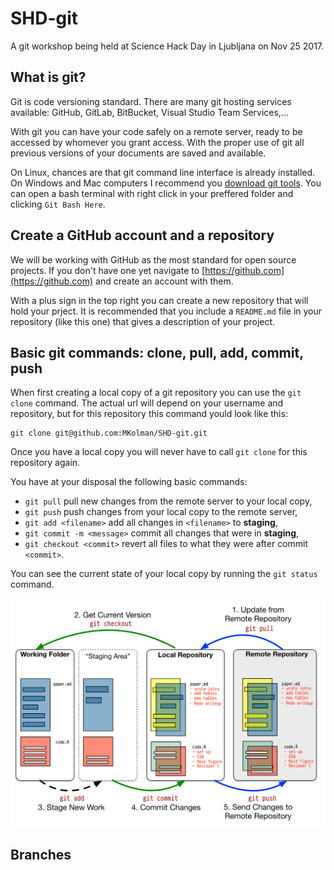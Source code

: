 # SHD-git
A git workshop being held at Science Hack Day in Ljubljana on Nov 25 2017.

## What is git?

Git is code versioning standard. There are many git hosting services available: GitHub, GitLab, BitBucket, Visual Studio Team Services,...

With git you can have your code safely on a remote server, ready to be accessed by whomever you grant access. With the proper use of git all previous versions of your documents are saved and available.

On Linux, chances are that git command line interface is already installed. On Windows and Mac computers I recommend you [download git tools](https://git-scm.com/downloads). You can open a bash terminal with right click in your preffered folder and clicking `Git Bash Here`. 

## Create a GitHub account and a repository

We will be working with GitHub as the most standard for open source projects. If you don't have one yet navigate to [https://github.com](https://github.com) and create an account with them.

With a plus sign in the top right you can create a new repository that will hold your prject. It is recommended that you include a `README.md` file in your repository (like this one) that gives a description of your project.

## Basic git commands: clone, pull, add, commit, push

When first creating a local copy of a git repository you can use the `git clone` command. The actual url will depend on your username and repository, but for this repository this command yould look like this:
```
git clone git@github.com:MKolman/SHD-git.git
```
Once you have a local copy you will never have to call `git clone` for this repository again.

You have at your disposal the following basic commands:
 - `git pull` pull new changes from the remote server to your local copy,
 - `git push` push changes from your local copy to the remote server,
 - `git add <filename>` add all changes in `<filename>` to __staging__,
 - `git commit -m <message>` commit all changes that were in __staging__,
 - `git checkout <commit>` revert all files to what they were after commit `<commit>`.

You can see the current state of your local copy by running the `git status` command.

![git basics](img/git-basic.png)

## Branches
